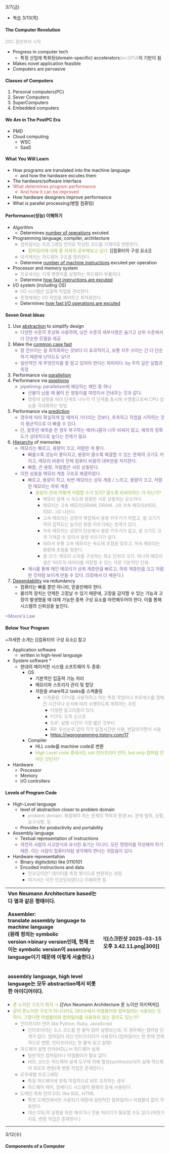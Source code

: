 3/7(금)
* 복습 3/13(목)


#### The Computer Revolution
<font color="#a5a5a5">20C 중반부터 시작</font>
* Progress in computer tech
	* 특정 산업에 특화된(domain-specific) accelerators<font color="#a5a5a5">(ex.GPU)</font>이 기반이 됨
* Makes novel application feasible
* Computers are pervasive

#### Classes of Computers
1. Personal computers(PC)
2. Sever Computers
3. SuperComputers
4. Embedded computers



#### We Are in The PostPC Era
* PMD
* Cloud computing
	* WSC
	* SaaS



#### What You Will Learn
* How programs are translated into the machine language
	* and how the hardware excutes them
* The hardware/software interface
* <font color="#c0504d">What determines program performance</font>
	* <font color="#c0504d">And how it can be improved</font>
* How hardware designers improve performance
* What is parallel processing(병렬 컴퓨팅)



#### Performance(성능) 이해하기
* Algorithm
	* Determines <u>number of operations</u> excuted
* Programming language, compiler, architecture
	* <font color="#a5a5a5">컴파일러는 프로그래밍 언어로 작성된 코드를 기계어로 변환한다.</font>
		* <font color="#9bbb59">컴파일러에 대해 좀 자세히 공부해보고 싶다: </font>[[컴퓨터의 구성 요소]]
	* <font color="#a5a5a5">아키텍처는 하드웨어 구조를 정의한다.</font>
	* Determine <u>number of machine instructions</u> excuted per operation
* Processor and memory system
	* <font color="#a5a5a5">프로세서는 기계 명령어를 실행하는 하드웨어 부품이다.</font>
	* Determine <u>how fast instructions are excuted</u>
* I/O system (including OS)
	* <font color="#a5a5a5">I/O 시스템은 입출력 작업을 관리한다.</font>
	* <font color="#a5a5a5">운영체제는 I/O 작업을 제어하고 최적화한다.</font>
	* Determines <u>how fast I/O operations are excuted</u>


#### Seven Great Ideas
1. Use <u>abstraction</u> to simplify design
	* <font color="#8064a2">다양한 수준의 추상화 사용하여, 낮은 수준의 세부사항은 숨기고 상위 수준에서 더 단순한 모델을 제공</font>
2. Make the <u>common case fast</u>
	* <font color="#8064a2">잘 안쓰이는 걸 최적화하는 것보다 더 효과적이고, 보통 자주 쓰이는 건 더 단순하기 때문에 난이도도 낮다!</font>
	* <font color="#8064a2">일반적인 게 무엇인지를 잘 알고 있어야 한다는 의미이다. by 주의 깊은 실험과 측정</font>
3. Performance via <u>parallelism</u>
4. Performance via <u>pipelining</u>
	* <font color="#8064a2">pipelining: parallelism에 해당하는 패턴 중 하나</font>
		* <font color="#8064a2">산불이 났을 때 물이 든 양동이를 여럿이서 건네주는 것과 같다.</font>
		* <font color="#a5a5a5">명령어 실행을 여러 단계로 나누어 각 단계를 동시에 수행함으로써 CPU 성능을 극대화하는 방법</font>
5. Performance via <u>prediction</u>
	* <font color="#8064a2">경우에 따라 확실하게 알 때까지 기다리는 것보다, 추측하고 작업을 시작하는 것이 평균적으로 더 빠를 수 있다.</font>
	* <font color="#8064a2">단, 잘못된 예측을 한 경우 복구하는 메커니즘이 너무 비싸지 않고, 예측의 정확도가 상대적으로 높다는 전제가 필요</font>
6. <u>Hierarchy</u> of memories
	* <font color="#8064a2">메모리는 빠르고, 용량이 크고, 저렴한 게 좋다.</font>
		* <font color="#8064a2">빠를수록 성능이 좋아지고, 용량이 클수록 해결할 수 있는 문제의 크기도 커지고, 메모리 비용이 전체 컴퓨터 비용의 대부분을 차지한다.</font>
		* <font color="#8064a2">빠름, 큰 용량, 저렴함은 서로 상충된다.</font>
	* <font color="#8064a2">이런 상충을 메모리 계층 구조로 해결하였다.</font>
		* <font color="#8064a2">빠르고, 용량이 작고, 비싼 메모리는 상위 계층 / 느리고, 용량이 크고, 저렴한 메모리는 하위 계층</font>
			* <font color="#9bbb59">용량이 큰데 어떻게 저렴할 수가 있지? 클수록 비싸야하는 거 아닌가?</font>
				* <font color="#a5a5a5">메모리 설계 시 속도와 용량은 서로 상충되는 요소이다.</font>
				* <font color="#a5a5a5">메모리는 고속 메모리(SRAM, DRAM...)와 저속 메모리(HDD, SSD...)로 나뉜다.</font>
				* <font color="#a5a5a5">고속 메모리는 공정이 복잡해서 용량 키우기가 어렵고, 셀 크기가 작아 집적도는 높지만 용량 키우기에는 한계가 있다.</font>
				* <font color="#a5a5a5">저속 메모리는 공정이 단순해서 용량 키우기가 쉽고, 셀 크기도 크게 가져갈 수 있어서 용량 키우기가 쉽다.</font>
				* <font color="#a5a5a5">따라서 보통 고속 메모리는 속도에 초점을 맞추고, 저속 메모리는 용량에 초점을 맞춘다.</font>
				* <font color="#a5a5a5">셀 크기: 메모리 소자를 구성하는 최소 단위의 크기. 하나의 메모리 셀은 1비트의 데이터를 저장할 수 있는 가장 기본적인 단위.</font>
		* <font color="#8064a2">캐시를 통해 메인 메모리가 상위 계층만큼 빠르고, 하위 계층만큼 크고 저렴한 것처럼 보이게 만들 수 있다. (5장에서 더 배운다.)</font>
7. <u>Dependability</u> via redundancy
	* 컴퓨터는 빠를 뿐만 아니라, 믿을만해야 한다.
	* 물리적 장치는 언제든 고장날 수 있기 때문에, 고장을 감지할 수 있는 기능과 고장이 발생했을 때 대체 가능한 중복 구성 요소를 마련해두어야 한다. 이를 통해 시스템의 신뢰성을 높인다.

<font color="#8064a2">+Moore's Law</font>


#### Below Your Program
+자세한 소개는 [[컴퓨터의 구성 요소]] 참고
* Application software
	* written in high-level language
* System software
	* 
	* 현대의 메이저한 시스템 소프트웨어 두 종류:
		* OS
			* 기본적인 입출력 기능 처리
			* 메모리와 스토리지 관리 및 할당
			* 자원을 share하고 tasks를 스케줄링
				* <font color="#a5a5a5">스케줄링: CPU를 사용하려고 하는 특정 작업이나 프로세스를 정해진 시간이나 순서에 따라 수행하도록 계획하는 과정</font>
					* <font color="#a5a5a5">다양한 알고리즘이 있다.</font>
					* <font color="#a5a5a5">FCFS: 도착 순으로</font>
					* <font color="#a5a5a5">SJF: 실행 시간이 가장 짧은 것부터</font>
					* <font color="#a5a5a5">RR: 우선순위 없이 각각 일정시간만 사용, 번갈아가면서 사용</font>
					* https://jwprogramming.tistory.com/17
		* Compiler
			* HLL code를 machine code로 변환
			* <font color="#9bbb59">High Level code 중에서도 not 인터프리터 언어, but only 컴파일 언어인 것인지?</font>
* Hardware
	* Processor
	* Memory
	* I/O controllers


#### Levels of Program Code
* High-Level language
	* level of abstraction closer to problem domain
		* <font color="#a5a5a5">problem domain: 해결해야 하는 문제의 맥락과 환경 ex. 문제 범위, 상황, 요구사항, 등</font>
	* Provides for productivity and portability
* Assembly language
	* Textual representation of instructions
	* <font color="#8064a2">여전히 사람의 사고방식과 유사한 표기는 아니다. 모든 명령어를 작성해야 하기 때문. 이는 사람이 컴퓨터처럼 생각해야 한다는 귀찮음이 있다.</font>
* Hardware representation
	* Binary digits(bits) like 0110101
	* Encoded instructions and data
		* <font color="#a5a5a5">인코딩이란? 데이터를 특정 형식으로 변환하는 과정</font>
		* <font color="#a5a5a5">여기서는 이진 인코딩되었다고 이해하면 됨</font>

| Von Neumann Architecture based는 다 옆과 같은 형태이다.<br><br>Assembler:<br>translate assembly language to machine language<br>(원래 정의는 symbolic version→binary version인데, 현재 쓰이는 symbolic version이 assembly language이기 때문에 이렇게 서술한다.)<br><br><br>assembly language, high level language는 모두 abstraction에서 비롯한 아이디어이다.<br> | ![[스크린샷 2025-03-15 오후 3.42.11.png\|300]] |
| :--------------------------------------------------------------------------------------------------------------------------------------------------------------------------------------------------------------------------------------------------------------------------------------------------------------- | :--------------------------------------- |

* <font color="#9bbb59">폰 노이만 구조가 뭐지 →</font> [[Von Neumann Architecture 폰 노이만 아키텍쳐]]
* <font color="#9bbb59">굳이 폰노이만 구조가 아니더라도 대다수에서 어셈블러와 컴파일러는 사용되는 듯하다. 그렇다면 어셈블러와 컴파일러를 사용하지 않는 경우도 있는가?</font>
	* <font color="#a5a5a5">인터프리터 언어 like Python, Ruby, JavaScript</font>
		* <font color="#a5a5a5">인터프리터는 소스 코드를 한 줄씩 읽어 실행되는데, 이 경우에는 컴파일 단계가 없다. 컴파일러 대신 인터프리터가 사용된다.(컴파일러는 한 번에 전체적으로 변환, 인터프리터는 한 줄씩 읽고 실행)</font>
	* <font color="#a5a5a5">하드웨어 설명 언어(HDL) in 하드웨어 설계</font>
		* <font color="#a5a5a5">일반적인 컴파일러나 어셈블러가 필요 없다.</font>
		* <font color="#a5a5a5">HDL 코드는 하드웨어 설계 도구에 의해 합성(synthesis)되어 실제 하드웨어 회로로 변환(즉 변환 작업은 존재한다.)</font>
	* <font color="#a5a5a5">로우레벨 프로그래밍</font>
		* <font color="#a5a5a5">특정 하드웨어에 맞춰 직접적으로 비트 조작하는 경우</font>
		* <font color="#a5a5a5">하드웨어 제어, 임베디드 시스템의 펌웨어 등에 사용된다.</font>
	* <font color="#a5a5a5">도메인 특화 언어 DSL like SQL, HTML</font>
		* <font color="#a5a5a5">특정 도메인에서만 사용되기 때문에 일반적인 컴파일러나 어셈블러 없이 작동한다.</font>
		* <font color="#a5a5a5">대신 DSL의 실행을 위한 해석기나 전용 처리기가 필요할 수도 있다.(마찬가지로, 변환 작업은 존재한다.)</font>


---


3/12(수)
#### Components of a Computer
